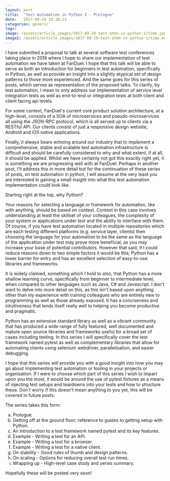 ```yaml
---
layout: post
title:  "Test Automation in Python I - Prologue"
date:   2017-09-19 19:30:23
categories: generic
tags: 
image: /assets/article_images/2017-09-19-test-atmn-in-python-1/time.jpg
image2: /assets/article_images/2017-09-19-test-atmn-in-python-1/time_mobile.jpg
---
```


I have submitted a proposal to talk at several software test conferences taking place in 2018 where I hope to share our implementation of test automation we have taken at FanDuel. I hope that this talk will be able to serve as both an introduction for beginners in test automation, specifically in Python, as well as provide an insight into a slightly atypical set of design patterns to those more experienced. And the same goes for this series of posts, which serves as representation of the proposed talks. To clarify, by test automation, I mean to only address our implementation of service level integration tests as well as end-to-end or integration tests at both client and client facing api levels.

For some context, FanDuel's current core product solution architecture, at a high-level, consists of a SOA of microservices and pseudo-microservices all using the JSON-RPC protocol, which is all served up to clients via a RESTful API. Our clients consist of just a responsive design website, Android and iOS native applications.

Finally, it always bears echoing around our industry that to implement a comprehensive, stable and scalable test automation infrastructure is difficult and should be carefully considered to why and what extent, if at all, it should be applied. Whilst we have certainly not got this exactly right yet, it is something we are progressing well with at FanDuel. Perhaps in another post, I'll address this in more detail but for the continuation of these series of posts, on test automation in python, I will assume at the very least you are interested in gaining a small insight into what this test automation implementation could look like. 

Starting right at the top, why Python? 

Your reasons for selecting a language or framework for automation, like with anything, should be based on context. Context in this case involves understanding at least the skillset of your colleagues, the complexity of your system or applications under test and the ability to interface with them. Of course, if you have test automation located in multiple repositories which are each testing different platforms (e.g. service layer, clients) then choosing the language for your automation to be the same as the language of the application under test may prove more beneficial, as you may increase your base of potential contributors. However that said, if I could reduce reasons down to two simple factors it would be this; Python has a lower barrier for entry and has an excellent selection of easy-to-use libraries and frameworks.

It is widely claimed, something which I hold to also, that Python has a more shallow learning curve, specifically from beginner to intermediate level, when compared to other languages such as Java, C# and Javascript. I don't want to delve into more detail on this, as this isn't based upon anything other than my experience with training colleagues who are entirely new to programming as well as those already exposed. It has a conciseness and intuitiveness that lends itself really well to helping you become productive and pragmatic.

Python has an extensive standard library as well as a vibrant community that has produced a wide range of fully featured, well documented and mature open source libraries and frameworks useful for a broad set of cases including testing. In this series I will specifically cover the test framework named pytest as well as complementary libraries that allow for automating clients using selenium webdriver, parallelisation, and easier debugging.

I hope that this series will provide you with a good insight into how you may go about implementing test automation or tooling in your projects or organisation. If I were to choose which part of this series I wish to impart upon you the most, it would be around the use of pytest fixtures as a means of injecting test setups and teardowns into your tests and how to structure these. Don't worry if this doesn't mean anything to you yet, this will be covered in future posts.

The series takes this form:

<ol type="a">
  <li>Prologue</li>
  <li>Getting off at the ground floor; reference to guides to getting setup with Python.</li>
  <li>An introduction to a test framework named pytest and its key features.</li>
  <li>Example - Writing a test for an API.</li>
  <li>Example - Writing a test for a browser.</li>
  <li>Example - Writing a test for a native client.</li>
  <li>On stability - Good rules of thumb and design patterns.</li>
  <li>On scaling - Options for reducing overall test run times.</li>
  <li>Wrapping up - High-level case study and series summary.</li>
</ol>

Hopefully these will be posted very soon!